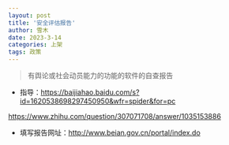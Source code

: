 ```yaml
---
layout: post
title: '安全评估报告'
author: 雪木
date: 2023-3-14
categories: 上架
tags: 政策 
---
```

> 有舆论或社会动员能力的功能的软件的自查报告

+ 指导：https://baijiahao.baidu.com/s?id=1620538698297450950&wfr=spider&for=pc

https://www.zhihu.com/question/307071708/answer/1035153886

+ 填写报告网址：http://www.beian.gov.cn/portal/index.do